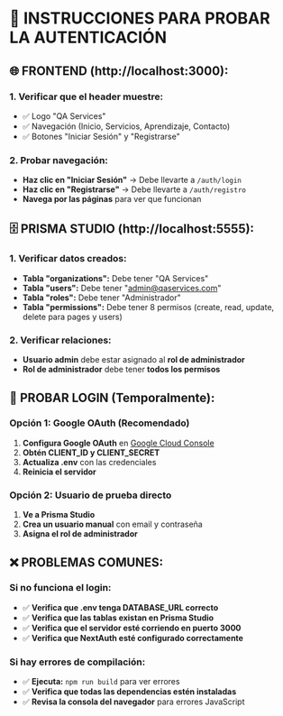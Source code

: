 # 🧪 INSTRUCCIONES PARA PROBAR LA AUTENTICACIÓN

## **🌐 FRONTEND (http://localhost:3000):**

### **1. Verificar que el header muestre:**
- ✅ Logo "QA Services"
- ✅ Navegación (Inicio, Servicios, Aprendizaje, Contacto)
- ✅ Botones "Iniciar Sesión" y "Registrarse"

### **2. Probar navegación:**
- **Haz clic en "Iniciar Sesión"** → Debe llevarte a `/auth/login`
- **Haz clic en "Registrarse"** → Debe llevarte a `/auth/registro`
- **Navega por las páginas** para ver que funcionan

## **🗄️ PRISMA STUDIO (http://localhost:5555):**

### **1. Verificar datos creados:**
- **Tabla "organizations":** Debe tener "QA Services"
- **Tabla "users":** Debe tener "admin@qaservices.com"
- **Tabla "roles":** Debe tener "Administrador"
- **Tabla "permissions":** Debe tener 8 permisos (create, read, update, delete para pages y users)

### **2. Verificar relaciones:**
- **Usuario admin** debe estar asignado al **rol de administrador**
- **Rol de administrador** debe tener **todos los permisos**

## **🔑 PROBAR LOGIN (Temporalmente):**

### **Opción 1: Google OAuth (Recomendado)**
1. **Configura Google OAuth** en [Google Cloud Console](https://console.cloud.google.com/)
2. **Obtén CLIENT_ID y CLIENT_SECRET**
3. **Actualiza .env** con las credenciales
4. **Reinicia el servidor**

### **Opción 2: Usuario de prueba directo**
1. **Ve a Prisma Studio**
2. **Crea un usuario manual** con email y contraseña
3. **Asigna el rol de administrador**

## **❌ PROBLEMAS COMUNES:**

### **Si no funciona el login:**
- ✅ **Verifica que .env tenga DATABASE_URL correcto**
- ✅ **Verifica que las tablas existan en Prisma Studio**
- ✅ **Verifica que el servidor esté corriendo en puerto 3000**
- ✅ **Verifica que NextAuth esté configurado correctamente**

### **Si hay errores de compilación:**
- ✅ **Ejecuta:** `npm run build` para ver errores
- ✅ **Verifica que todas las dependencias estén instaladas**
- ✅ **Revisa la consola del navegador** para errores JavaScript
